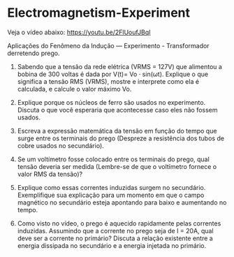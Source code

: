 # Electromagnetism-Experiment

Veja o vídeo abaixo:
https://youtu.be/2FlUoufJBqI

Aplicações do Fenômeno da Indução — Experimento - Transformador derretendo prego.

1. Sabendo que a tensão da rede elétrica (VRMS = 127V) que alimentou a bobina de 300 voltas é dada por V(t)= Vo · sin(ωt). Explique o que significa a tensão RMS (VRMS), mostre e interprete como ela é calculada, e calcule o valor máximo Vo.

2. Explique porque os núcleos de ferro são usados no experimento. Discuta o que você esperaria que acontecesse caso eles não fossem usados.

3. Escreva a expressão matemática da tensão em função do tempo que surge entre os terminais do prego (Despreze a resistência dos tubos de cobre usados no secundário).

4. Se um voltímetro fosse colocado entre os terminais do prego, qual tensão deveria ser medida (Lembre-se de que o voltímetro fornece o valor RMS da tensão)?

5. Explique como essas correntes induzidas surgem no secundário. Exemplifique sua explicação para um momento em que o campo magnético no secundário esteja apontando para baixo e aumentando no tempo.

6. Como visto no vídeo, o prego é aquecido rapidamente pelas correntes induzidas. Assumindo que a corrente no prego seja de I = 20A, qual deve ser a corrente no primário? Discuta a relação existente entre a energia dissipada no secundário e a energia injetada no primário.

